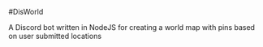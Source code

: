 #DisWorld

A Discord bot written in NodeJS for creating a world map with pins based on user submitted locations